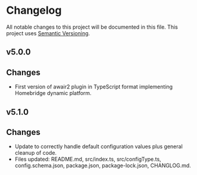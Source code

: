 # Changelog

All notable changes to this project will be documented in this file. This project uses [Semantic Versioning](https://semver.org/).

## v5.0.0
  ## Changes

  * First version of awair2 plugin in TypeScript format implementing Homebridge dynamic platform.

## v5.1.0
  ## Changes

  * Update to correctly handle default configuration values plus general cleanup of code. 
  * Files updated: README.md, src/index.ts, src/configType.ts, config.schema.json, package.json, package-lock.json, CHANGLOG.md.